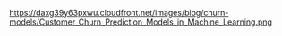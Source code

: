 
https://daxg39y63pxwu.cloudfront.net/images/blog/churn-models/Customer_Churn_Prediction_Models_in_Machine_Learning.png

